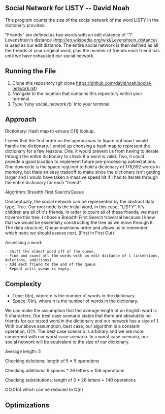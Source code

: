 ## Social Network for LISTY -- David Noah

This program counts the size of the social network of the word LISTY in the dictionary provided.

"Friends" are defined as two words with an edit distance of "1". Levenshtein's distance (http://en.wikipedia.org/wiki/Levenshtein_distance) is used as our edit distance. The entire social network is then defined as all the friends of your original word, plus the number of friends each friend has until we have exhausted our social network.

Running the File
-------
1. Clone this repository (git clone https://github.com/davidnoah/social-network.git)
2. Navigate to the location that contains this repository within your terminal.
3. Type 'ruby social_network.rb' into your terminal.

Approach
-------
Dictionary: Hash map to ensure O(1) lookup.

I knew that the first order on the agenda was to figure out how I would handle the dictionary. I ended up choosing a hash map to represent the dictionary for a few reasons. One, it would prevent us from having to iterate through the entire dictionary to check if a word is valid. Two, it could provide a good location to implement future pre-processing optimizations. One downside is the space required to hold a dictionary of 178,692 words in memory, but thats an easy tradeoff to make since the dictionary isn't getting larger and I would have taken a massive speed hit if I had to iterate through the entire dictionary for each "friend".

Algorithm: Breadth First Search/Queue

Conceptually, the social network can be represented by the abstract data type, Tree. Our root node is the initial word, in this case, "LISTY". It's children are all of it's friends. In order to count all of these friends, we must traverse this tree. I chose a Breadth First Search traversal because I knew that we would be essentially constructing the tree as we move through it. The data structure, Queue maintains order and allows us to remember which node we should assess next. (First In First Out)

  Assessing a word:
  
    - Shift the oldest word off of the queue.
    - Find and count all the words with an edit distance of 1 (insertions, deletions, additions)
    - Add each friend to the end of the queue
    - Repeat until queue is empty.

Complexity
-------
  - Time: 0(n), where n is the number of words in the dictionary.
  - Space: 0(n), where n is the number of words in the dictionary.

  We can make the assumption that the average length of an English word is 5 characters. Our best case scenario states that there are absolutely no friends for our tested word in the dictionary and our network has a size of 1. With our above assumption, best case, our algorithm is a constant operation, O(1). The best case scenario is arbitrary and we are more concerned with our worst case scenario. In a worst case scenario, our social network will be equivalent to the size of our dictionary.

  Average length: 5

  Checking deletions: length of 5 = 5 operations

  Checking additions: 6 spaces * 26 letters = 156 operations

  Checking substitutions: length of 5 * 26 letters = 140 operations

  O(301n) which can be reduced to O(n)

Optimizations
-------
